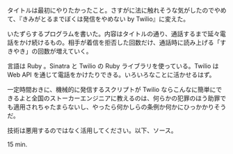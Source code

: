 タイトルは最初にやりたかったこと。さすがに法に触れそうな気がしたのでやめて、『きみがとるまでぼくは発信をやめない by Twilio』に変えた。

いたずらするプログラムを書いた。内容はタイトルの通り、通話するまで延々電話をかけ続けるもの。相手が着信を拒否した回数だけ、通話時に読み上げる「すきやき」の回数が増えていく。

言語は Ruby 。Sinatra と Twilio の Ruby ライブラリを使っている。Twilio は Web API を通じて電話をかけたりできる。いろいろなことに活かせるはず。

一定時間おきに、機械的に発信するスクリプトが Twilio ならこんなに簡単にできるよと全国のストーカーエンジニアに教えるのは、何らかの犯罪のほう助罪でも適用されちゃたまらないし、やったら何かしらの条例か何かにひっかかりそうだ。

技術は悪用するのではなく活用してください。以下、ソース。

<script src="https://gist.github.com/bouzuya/7009923.js"></script>

15 min.
